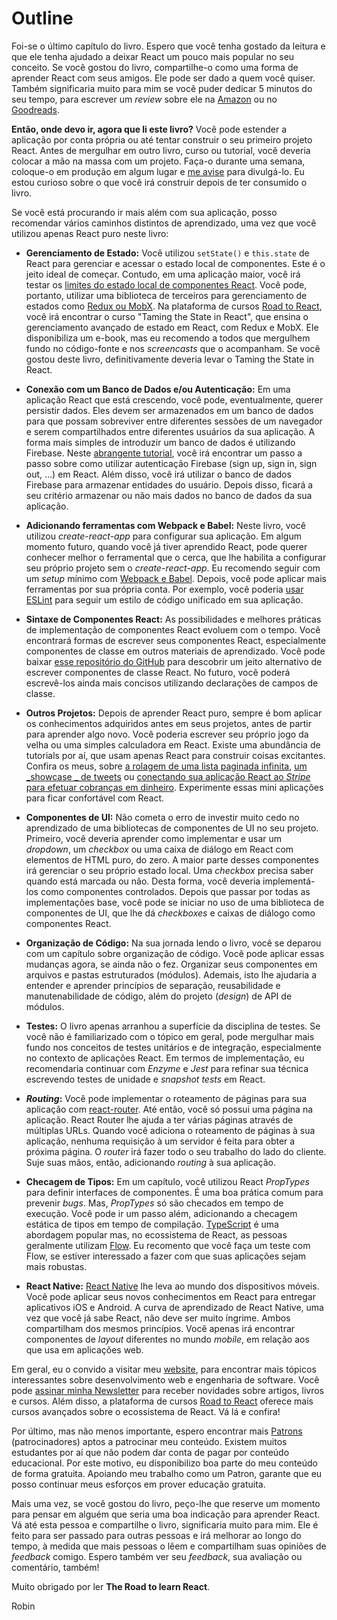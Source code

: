 # Outline

Foi-se o último capítulo do livro. Espero que você tenha gostado da leitura e que ele tenha ajudado a deixar React um pouco mais popular no seu conceito. Se você gostou do livro, compartilhe-o como uma forma de aprender React com seus amigos. Ele pode ser dado a quem você quiser. Também significaria muito para mim se você puder dedicar 5 minutos do seu tempo, para escrever um _review_ sobre ele na [Amazon][1] ou no [Goodreads][2].

**Então, onde devo ir, agora que li este livro?** Você pode estender a aplicação por conta própria ou até tentar construir o seu primeiro projeto React. Antes de mergulhar em outro livro, curso ou tutorial, você deveria colocar a mão na massa com um projeto. Faça-o durante uma semana, coloque-o em produção em algum lugar e [me avise][3] para divulgá-lo. Eu estou curioso sobre o que você irá construir depois de ter consumido o livro.

Se você está procurando ir mais além com sua aplicação, posso recomendar vários caminhos distintos de aprendizado, uma vez que você utilizou apenas React puro neste livro:

* **Gerenciamento de Estado:** Você utilizou `setState()` e `this.state` de React para gerenciar e acessar o estado local de componentes. Este é o jeito ideal de começar. Contudo, em uma aplicação maior, você irá testar os [limites do estado local de componentes React][4]. Você pode, portanto, utilizar uma biblioteca de terceiros para gerenciamento de estados como [Redux ou MobX][5]. Na plataforma de cursos [Road to React][6], você irá encontrar o curso "Taming the State in React", que ensina o gerenciamento avançado de estado em React, com Redux e MobX. Ele disponibiliza um e-book, mas eu recomendo a todos que mergulhem fundo no código-fonte e nos _screencasts_ que o acompanham. Se você gostou deste livro, definitivamente deveria levar o Taming the State in React.

* **Conexão com um Banco de Dados e/ou Autenticação:** Em uma aplicação React que está crescendo, você pode, eventualmente, querer persistir dados. Eles devem ser armazenados em um banco de dados para que possam sobreviver entre diferentes sessões de um navegador e serem compartilhados entre diferentes usuários da sua aplicação. A forma mais simples de introduzir um banco de dados é utilizando Firebase. Neste [abrangente tutorial][7], você irá encontrar um passo a passo sobre como utilizar autenticação Firebase (sign up, sign in, sign out, …) em React. Além disso, você irá utilizar o banco de dados Firebase para armazenar entidades do usuário. Depois disso, ficará a seu critério armazenar ou não mais dados no banco de dados da sua aplicação.

* **Adicionando ferramentas com Webpack e Babel:** Neste livro, você utilizou *create-react-app* para configurar sua aplicação. Em algum momento futuro, quando você já tiver aprendido React, pode querer conhecer melhor o ferramental que o cerca, que lhe habilita a configurar seu próprio projeto sem o _create-react-app_. Eu recomendo seguir com um _setup_ mínimo com [Webpack e Babel][8]. Depois, você pode aplicar mais ferramentas por sua própria conta. Por exemplo, você poderia [usar ESLint][9] para seguir um estilo de código unificado em sua aplicação.

* **Sintaxe de Componentes React:** As possibilidades e melhores práticas de implementação de componentes React evoluem com o tempo. Você encontrará formas de escrever seus componentes React, especialmente componentes de classe em outros materiais de aprendizado. Você pode baixar [esse repositório do GitHub][10] para descobrir um jeito alternativo de escrever componentes de classe React. No futuro, você poderá escrevê-los ainda mais concisos utilizando declarações de campos de classe.

* **Outros Projetos:** Depois de aprender React puro, sempre é bom aplicar os conhecimentos adquiridos antes em seus projetos, antes de partir para aprender algo novo. Você poderia escrever seu próprio jogo da velha ou uma simples calculadora em React. Existe uma abundância de tutorials por aí, que usam apenas React para construir coisas excitantes. Confira os meus, sobre [a rolagem de uma lista paginada infinita][11], [um _showcase _ de tweets][12] ou [conectando sua aplicação React ao _Stripe_ para efetuar cobranças em dinheiro][13]. Experimente essas mini aplicações para ficar confortável com React.

* **Componentes de UI:** Não cometa o erro de investir muito cedo no aprendizado de uma bibliotecas de componentes de UI no seu projeto. Primeiro, você deveria aprender como implementar e usar um _dropdown_, um _checkbox_ ou uma caixa de diálogo em React com elementos de HTML puro, do zero. A maior parte desses componentes irá gerenciar o seu próprio estado local. Uma _checkbox_ precisa saber quando está marcada ou não. Desta forma, você deveria implementá-los como componentes controlados. Depois que passar por todas as implementações base, você pode se iniciar no uso de uma biblioteca de componentes de UI, que lhe dá _checkboxes_ e caixas de diálogo como componentes React.

* **Organização de Código:** Na sua jornada lendo o livro, você se deparou com um capítulo sobre organização de código. Você pode aplicar essas mudanças agora, se ainda não o fez. Organizar seus componentes em arquivos e pastas estruturados (módulos). Ademais, isto lhe ajudaria a entender e aprender princípios de separação, reusabilidade e manutenabilidade de código, além do projeto (_design_) de API de módulos.

* **Testes:** O livro apenas arranhou a superfície da disciplina de testes. Se você não é familiarizado com o tópico em geral, pode mergulhar mais fundo nos conceitos de testes unitários e de integração, especialmente no contexto de aplicações React. Em termos de implementação, eu recomendaria continuar com _Enzyme_ e _Jest_ para refinar sua técnica escrevendo testes de unidade e _snapshot tests_ em React.

* **_Routing_:** Você pode implementar o roteamento de páginas para sua aplicação com [react-router][14]. Até então, você só possui uma página na aplicação. React Router lhe ajuda a ter várias páginas através de múltiplas URLs. Quando você adiciona o roteamento de páginas à sua aplicação, nenhuma requisição à um servidor é feita para obter a próxima página. O _router_ irá fazer todo o seu trabalho do lado do cliente. Suje suas mãos, então, adicionando _routing_ à sua aplicação.

* **Checagem de Tipos:** Em um capítulo, você utilizou React _PropTypes_ para definir interfaces de componentes. É uma boa prática comum para prevenir _bugs_. Mas, _PropTypes_ só são checados em tempo de execução. Você pode ir um passo além, adicionando a checagem estática de tipos em tempo de compilação. [TypeScript][15] é uma abordagem popular mas, no ecossistema de React, as pessoas geralmente utilizam [Flow][16]. Eu recomento que você faça um teste com Flow, se estiver interessado a fazer com que suas aplicações sejam mais robustas.

* **React Native:** [React Native][17] lhe leva ao mundo dos dispositivos móveis. Você pode aplicar seus novos conhecimentos em React para entregar aplicativos iOS e Android. A curva de aprendizado de React Native, uma vez que você já sabe React, não deve ser muito íngrime. Ambos compartilham dos mesmos princípios. Você apenas irá encontrar componentes de _layout_ diferentes no mundo _mobile_, em relação aos que usa em aplicações web.

Em geral, eu o convido a visitar meu [website][18], para encontrar mais tópicos interessantes sobre desenvolvimento web e engenharia de software. Você pode [assinar minha Newsletter][19] para receber novidades sobre artigos, livros e cursos. Além disso, a plataforma de cursos [Road to React][20] oferece mais cursos avançados sobre o ecossistema de React. Vá lá e confira!

Por último, mas não menos importante, espero encontrar mais [Patrons][21] (patrocinadores) aptos a patrocinar meu conteúdo. Existem muitos estudantes por aí que não podem dar conta de pagar por conteúdo educacional. Por este motivo, eu disponibilizo boa parte do meu conteúdo de forma gratuita. Apoiando meu trabalho como um Patron, garante que eu posso continuar meus esforços em prover educação gratuita.

Mais uma vez, se você gostou do livro, peço-lhe que reserve um momento para pensar em alguém que seria uma boa indicação para aprender React. Vá até esta pessoa e compartilhe o livro, significaria muito para mim. Ele é feito para ser passado para outras pessoas e irá melhorar ao longo do tempo, à medida que mais pessoas o lêem e compartilham suas opiniões de _feedback_ comigo. Espero também ver seu _feedback_, sua avaliação ou comentário, também!

Muito obrigado por ler **The Road to learn React**.

Robin

[1]:	https://www.amazon.com/dp/B077HJFCQX
[2]:	https://www.goodreads.com/book/show/37503118-the-road-to-learn-react
[3]:	https://twitter.com/rwieruch
[4]:	https://www.robinwieruch.de/learn-react-before-using-redux/
[5]:	https://www.robinwieruch.de/redux-mobx-confusion/
[6]:	https://roadtoreact.com/
[7]:	https://www.robinwieruch.de/complete-firebase-authentication-react-tutorial/
[8]:	https://www.robinwieruch.de/minimal-react-webpack-babel-setup/
[9]:	https://www.robinwieruch.de/react-eslint-webpack-babel/
[10]:	https://github.com/the-road-to-learn-react/react-alternative-class-component-syntax
[11]:	https://www.robinwieruch.de/react-paginated-list/
[12]:	https://www.robinwieruch.de/react-svg-patterns/
[13]:	https://www.robinwieruch.de/react-express-stripe-payment/
[14]:	https://github.com/ReactTraining/react-router
[15]:	https://www.typescriptlang.org/
[16]:	https://flowtype.org/
[17]:	https://facebook.github.io/react-native/
[18]:	https://www.robinwieruch.de
[19]:	https://www.getrevue.co/profile/rwieruch
[20]:	https://roadtoreact.com
[21]:	https://www.patreon.com/rwieruch